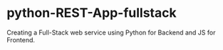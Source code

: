 # python-REST-App-fullstack

Creating a Full-Stack web service using Python for Backend and JS for Frontend.
